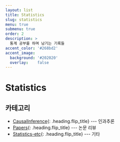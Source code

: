 ```yaml
---
layout: list
title: Statistics
slug: statistics
menu: true
submenu: true
order: 2
description: >
  통계 공부를 하며 남기는 기록들
accent_color: '#268bd2'
accent_image:
  background: '#202020'
  overlay:    false
---
```


# Statistics

## 카테고리

* [CausalInference]{: .heading.flip_title} --- 인과추론
* [Papers]{: .heading.flip_title} --- 논문 리뷰
* [Statistics-etc]{: .heading.flip_title} --- 기타

[CausalInference]: /causalinference/
[Papers]: /papers/
[Statistics-etc]: /statistics-etc/